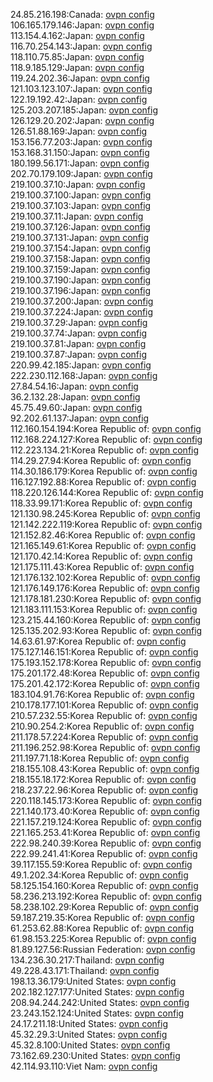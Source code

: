 24.85.216.198:Canada: [ovpn config](vpn/24_85_216_198.ovpn)  
106.165.179.146:Japan: [ovpn config](vpn/106_165_179_146.ovpn)  
113.154.4.162:Japan: [ovpn config](vpn/113_154_4_162.ovpn)  
116.70.254.143:Japan: [ovpn config](vpn/116_70_254_143.ovpn)  
118.110.75.85:Japan: [ovpn config](vpn/118_110_75_85.ovpn)  
118.9.185.129:Japan: [ovpn config](vpn/118_9_185_129.ovpn)  
119.24.202.36:Japan: [ovpn config](vpn/119_24_202_36.ovpn)  
121.103.123.107:Japan: [ovpn config](vpn/121_103_123_107.ovpn)  
122.19.192.42:Japan: [ovpn config](vpn/122_19_192_42.ovpn)  
125.203.207.185:Japan: [ovpn config](vpn/125_203_207_185.ovpn)  
126.129.20.202:Japan: [ovpn config](vpn/126_129_20_202.ovpn)  
126.51.88.169:Japan: [ovpn config](vpn/126_51_88_169.ovpn)  
153.156.77.203:Japan: [ovpn config](vpn/153_156_77_203.ovpn)  
153.168.31.150:Japan: [ovpn config](vpn/153_168_31_150.ovpn)  
180.199.56.171:Japan: [ovpn config](vpn/180_199_56_171.ovpn)  
202.70.179.109:Japan: [ovpn config](vpn/202_70_179_109.ovpn)  
219.100.37.10:Japan: [ovpn config](vpn/219_100_37_10.ovpn)  
219.100.37.100:Japan: [ovpn config](vpn/219_100_37_100.ovpn)  
219.100.37.103:Japan: [ovpn config](vpn/219_100_37_103.ovpn)  
219.100.37.11:Japan: [ovpn config](vpn/219_100_37_11.ovpn)  
219.100.37.126:Japan: [ovpn config](vpn/219_100_37_126.ovpn)  
219.100.37.131:Japan: [ovpn config](vpn/219_100_37_131.ovpn)  
219.100.37.154:Japan: [ovpn config](vpn/219_100_37_154.ovpn)  
219.100.37.158:Japan: [ovpn config](vpn/219_100_37_158.ovpn)  
219.100.37.159:Japan: [ovpn config](vpn/219_100_37_159.ovpn)  
219.100.37.190:Japan: [ovpn config](vpn/219_100_37_190.ovpn)  
219.100.37.196:Japan: [ovpn config](vpn/219_100_37_196.ovpn)  
219.100.37.200:Japan: [ovpn config](vpn/219_100_37_200.ovpn)  
219.100.37.224:Japan: [ovpn config](vpn/219_100_37_224.ovpn)  
219.100.37.29:Japan: [ovpn config](vpn/219_100_37_29.ovpn)  
219.100.37.74:Japan: [ovpn config](vpn/219_100_37_74.ovpn)  
219.100.37.81:Japan: [ovpn config](vpn/219_100_37_81.ovpn)  
219.100.37.87:Japan: [ovpn config](vpn/219_100_37_87.ovpn)  
220.99.42.185:Japan: [ovpn config](vpn/220_99_42_185.ovpn)  
222.230.112.168:Japan: [ovpn config](vpn/222_230_112_168.ovpn)  
27.84.54.16:Japan: [ovpn config](vpn/27_84_54_16.ovpn)  
36.2.132.28:Japan: [ovpn config](vpn/36_2_132_28.ovpn)  
45.75.49.60:Japan: [ovpn config](vpn/45_75_49_60.ovpn)  
92.202.61.137:Japan: [ovpn config](vpn/92_202_61_137.ovpn)  
112.160.154.194:Korea Republic of: [ovpn config](vpn/112_160_154_194.ovpn)  
112.168.224.127:Korea Republic of: [ovpn config](vpn/112_168_224_127.ovpn)  
112.223.134.21:Korea Republic of: [ovpn config](vpn/112_223_134_21.ovpn)  
114.29.27.94:Korea Republic of: [ovpn config](vpn/114_29_27_94.ovpn)  
114.30.186.179:Korea Republic of: [ovpn config](vpn/114_30_186_179.ovpn)  
116.127.192.88:Korea Republic of: [ovpn config](vpn/116_127_192_88.ovpn)  
118.220.126.144:Korea Republic of: [ovpn config](vpn/118_220_126_144.ovpn)  
118.33.99.171:Korea Republic of: [ovpn config](vpn/118_33_99_171.ovpn)  
121.130.98.245:Korea Republic of: [ovpn config](vpn/121_130_98_245.ovpn)  
121.142.222.119:Korea Republic of: [ovpn config](vpn/121_142_222_119.ovpn)  
121.152.82.46:Korea Republic of: [ovpn config](vpn/121_152_82_46.ovpn)  
121.165.149.61:Korea Republic of: [ovpn config](vpn/121_165_149_61.ovpn)  
121.170.42.14:Korea Republic of: [ovpn config](vpn/121_170_42_14.ovpn)  
121.175.111.43:Korea Republic of: [ovpn config](vpn/121_175_111_43.ovpn)  
121.176.132.102:Korea Republic of: [ovpn config](vpn/121_176_132_102.ovpn)  
121.176.149.176:Korea Republic of: [ovpn config](vpn/121_176_149_176.ovpn)  
121.178.181.230:Korea Republic of: [ovpn config](vpn/121_178_181_230.ovpn)  
121.183.111.153:Korea Republic of: [ovpn config](vpn/121_183_111_153.ovpn)  
123.215.44.160:Korea Republic of: [ovpn config](vpn/123_215_44_160.ovpn)  
125.135.202.93:Korea Republic of: [ovpn config](vpn/125_135_202_93.ovpn)  
14.63.61.97:Korea Republic of: [ovpn config](vpn/14_63_61_97.ovpn)  
175.127.146.151:Korea Republic of: [ovpn config](vpn/175_127_146_151.ovpn)  
175.193.152.178:Korea Republic of: [ovpn config](vpn/175_193_152_178.ovpn)  
175.201.172.48:Korea Republic of: [ovpn config](vpn/175_201_172_48.ovpn)  
175.201.42.172:Korea Republic of: [ovpn config](vpn/175_201_42_172.ovpn)  
183.104.91.76:Korea Republic of: [ovpn config](vpn/183_104_91_76.ovpn)  
210.178.177.101:Korea Republic of: [ovpn config](vpn/210_178_177_101.ovpn)  
210.57.232.55:Korea Republic of: [ovpn config](vpn/210_57_232_55.ovpn)  
210.90.254.2:Korea Republic of: [ovpn config](vpn/210_90_254_2.ovpn)  
211.178.57.224:Korea Republic of: [ovpn config](vpn/211_178_57_224.ovpn)  
211.196.252.98:Korea Republic of: [ovpn config](vpn/211_196_252_98.ovpn)  
211.197.71.18:Korea Republic of: [ovpn config](vpn/211_197_71_18.ovpn)  
218.155.108.43:Korea Republic of: [ovpn config](vpn/218_155_108_43.ovpn)  
218.155.18.172:Korea Republic of: [ovpn config](vpn/218_155_18_172.ovpn)  
218.237.22.96:Korea Republic of: [ovpn config](vpn/218_237_22_96.ovpn)  
220.118.145.173:Korea Republic of: [ovpn config](vpn/220_118_145_173.ovpn)  
221.140.173.40:Korea Republic of: [ovpn config](vpn/221_140_173_40.ovpn)  
221.157.219.124:Korea Republic of: [ovpn config](vpn/221_157_219_124.ovpn)  
221.165.253.41:Korea Republic of: [ovpn config](vpn/221_165_253_41.ovpn)  
222.98.240.39:Korea Republic of: [ovpn config](vpn/222_98_240_39.ovpn)  
222.99.241.41:Korea Republic of: [ovpn config](vpn/222_99_241_41.ovpn)  
39.117.155.59:Korea Republic of: [ovpn config](vpn/39_117_155_59.ovpn)  
49.1.202.34:Korea Republic of: [ovpn config](vpn/49_1_202_34.ovpn)  
58.125.154.160:Korea Republic of: [ovpn config](vpn/58_125_154_160.ovpn)  
58.236.213.192:Korea Republic of: [ovpn config](vpn/58_236_213_192.ovpn)  
58.238.102.29:Korea Republic of: [ovpn config](vpn/58_238_102_29.ovpn)  
59.187.219.35:Korea Republic of: [ovpn config](vpn/59_187_219_35.ovpn)  
61.253.62.88:Korea Republic of: [ovpn config](vpn/61_253_62_88.ovpn)  
61.98.153.225:Korea Republic of: [ovpn config](vpn/61_98_153_225.ovpn)  
81.89.127.56:Russian Federation: [ovpn config](vpn/81_89_127_56.ovpn)  
134.236.30.217:Thailand: [ovpn config](vpn/134_236_30_217.ovpn)  
49.228.43.171:Thailand: [ovpn config](vpn/49_228_43_171.ovpn)  
198.13.36.179:United States: [ovpn config](vpn/198_13_36_179.ovpn)  
202.182.127.177:United States: [ovpn config](vpn/202_182_127_177.ovpn)  
208.94.244.242:United States: [ovpn config](vpn/208_94_244_242.ovpn)  
23.243.152.124:United States: [ovpn config](vpn/23_243_152_124.ovpn)  
24.17.211.18:United States: [ovpn config](vpn/24_17_211_18.ovpn)  
45.32.29.3:United States: [ovpn config](vpn/45_32_29_3.ovpn)  
45.32.8.100:United States: [ovpn config](vpn/45_32_8_100.ovpn)  
73.162.69.230:United States: [ovpn config](vpn/73_162_69_230.ovpn)  
42.114.93.110:Viet Nam: [ovpn config](vpn/42_114_93_110.ovpn)  
